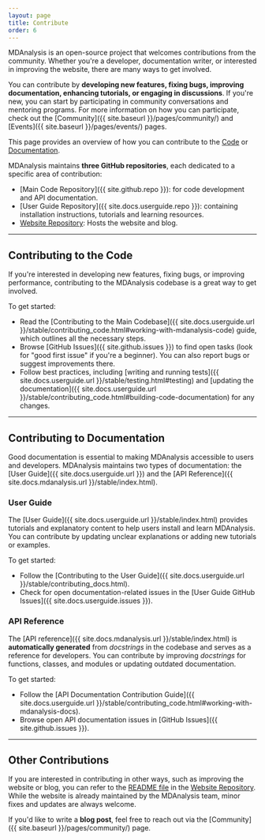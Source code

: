 ```yaml
---
layout: page
title: Contribute
order: 6
---
```


MDAnalysis is an open-source project that welcomes contributions from the community. Whether you're a developer, documentation writer, or interested in improving the website, there are many ways to get involved.

You can contribute by **developing new features, fixing bugs, improving documentation, enhancing tutorials, or engaging in discussions**. If you're new, you can start by participating in community conversations and mentoring programs. For more information on how you can participate, check out the [Community]({{ site.baseurl }}/pages/community/) and [Events]({{ site.baseurl }}/pages/events/) pages.

This page provides an overview of how you can contribute to the [Code](#contributing-to-the-code) or [Documentation](#contributing-to-documentation).

MDAnalysis maintains **three GitHub repositories**, each dedicated to a specific area of contribution:

- [Main Code Repository]({{ site.github.repo }}): for code development and API documentation.
- [User Guide Repository]({{ site.docs.userguide.repo }}): containing installation instructions, tutorials and learning resources.
- [Website Repository][]: Hosts the website and blog.

---

## Contributing to the Code

If you're interested in developing new features, fixing bugs, or improving performance, contributing to the MDAnalysis codebase is a great way to get involved.

To get started:
- Read the [Contributing to the Main Codebase]({{ site.docs.userguide.url }}/stable/contributing_code.html#working-with-mdanalysis-code) guide, which outlines all the necessary steps.
- Browse [GitHub Issues]({{ site.github.issues }}) to find open tasks (look for "good first issue" if you're a beginner). You can also report bugs or suggest improvements there.
- Follow best practices, including [writing and running tests]({{ site.docs.userguide.url }}/stable/testing.html#testing) and [updating the documentation]({{ site.docs.userguide.url }}/stable/contributing_code.html#building-code-documentation) for any changes.

---

## Contributing to Documentation

Good documentation is essential to making MDAnalysis accessible to users and developers. MDAnalysis maintains two types of documentation: the [User Guide]({{ site.docs.userguide.url }}) and the [API Reference]({{ site.docs.mdanalysis.url }}/stable/index.html).

### User Guide

The [User Guide]({{ site.docs.userguide.url }}/stable/index.html) provides tutorials and explanatory content to help users install and learn MDAnalysis. You can contribute by updating unclear explanations or adding new tutorials or examples. 

To get started:
- Follow the [Contributing to the User Guide]({{ site.docs.userguide.url }}/stable/contributing_docs.html).
- Check for open documentation-related issues in the [User Guide GitHub Issues]({{ site.docs.userguide.issues }}).

### API Reference

The [API reference]({{ site.docs.mdanalysis.url }}/stable/index.html) is **automatically generated** from *docstrings* in the codebase and serves as a reference for developers. You can contribute by improving *docstrings* for functions, classes, and modules or updating outdated documentation.

To get started:
- Follow the [API Documentation Contribution Guide]({{ site.docs.userguide.url }}/stable/contributing_code.html#working-with-mdanalysis-docs).
- Browse open API documentation issues in [GitHub Issues]({{ site.github.issues }}).

---

## Other Contributions

If you are interested in contributing in other ways, such as improving the website or blog, you can refer to the [README file][] in the [Website Repository][]. While the website is already maintained by the MDAnalysis team, minor fixes and updates are always welcome. 

If you'd like to write a **blog post**, feel free to reach out via the [Community]({{ site.baseurl }}/pages/community/) page.

[Website Repository]: https://github.com/MDAnalysis/MDAnalysis.github.io
[README file]: https://github.com/namiroues/MDAnalysis.github.io/blob/master/README.md


